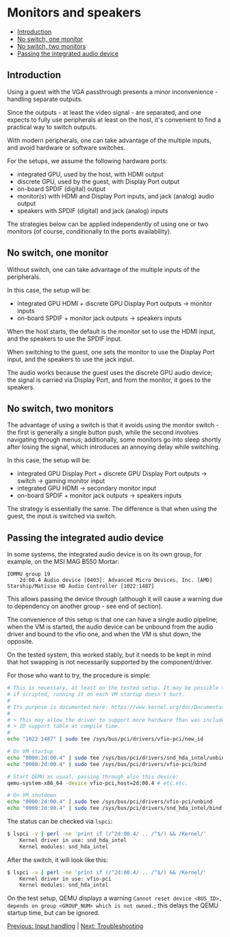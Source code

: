 # Monitors and speakers

<!-- - [Monitors and speakers](#monitors-and-speakers) -->
  - [Introduction](#introduction)
  - [No switch, one monitor](#no-switch-one-monitor)
  - [No switch, two monitors](#no-switch-two-monitors)
  - [Passing the integrated audio device](#passing-the-integrated-audio-device)

## Introduction

Using a guest with the VGA passthrough presents a minor inconvenience - handling separate outputs.

Since the outputs - at least the video signal - are separated, and one expects to fully use peripherals at least on the host, it's convenient to find a practical way to switch outputs.

With modern peripherals, one can take advantage of the multiple inputs, and avoid hardware or software switches.

For the setups, we assume the following hardware ports:

- integrated GPU, used by the host, with HDMI output
- discrete GPU, used by the guest, with Display Port output
- on-board SPDIF (digital) output
- monitor(s) with HDMI and Display Port inputs, and jack (analog) audio output
- speakers with SPDIF (digital) and jack (analog) inputs

The strategies below can be applied independently of using one or two monitors (of course, conditionally to the ports availability).

## No switch, one monitor

Without switch, one can take advantage of the multiple inputs of the peripherals.

In this case, the setup will be:

- integrated GPU HDMI + discrete GPU Display Port outputs -> monitor inputs
- on-board SPDIF + monitor jack outputs -> speakers inputs

When the host starts, the default is the monitor set to use the HDMI input, and the speakers to use the SPDIF input.

When switching to the guest, one sets the monitor to use the Display Port input, and the speakers to use the jack input.  

The audio works because the guest uses the discrete GPU audio device; the signal is carried via Display Port, and from the monitor, it goes to the speakers.

## No switch, two monitors

The advantage of using a switch is that it avoids using the monitor switch - the first is generally a single button push, while the second involves navigating through menus; additionally, some monitors go into sleep shortly after losing the signal, which introduces an annoying delay while switching.

In this case, the setup will be:

- integrated GPU Display Port + discrete GPU Display Port outputs -> switch -> gaming monitor input
- integrated GPU HDMI -> secondary monitor input
- on-board SPDIF + monitor jack outputs -> speakers inputs

The strategy is essentially the same. The difference is that when using the guest, the input is switched via switch.

## Passing the integrated audio device

In some systems, the integrated audio device is on its own group, for example, on the MSI MAG B550 Mortar:

```
IOMMU group 19
	2d:00.4 Audio device [0403]: Advanced Micro Devices, Inc. [AMD] Starship/Matisse HD Audio Controller [1022:1487]
```

This allows passing the device through (although it will cause a warning due to dependency on another group - see end of section).

The convenience of this setup is that one can have a single audio pipeline; when the VM is started, the audio device can be unbound from the audio driver and bound to the vfio one, and when the VM is shut down, the opposite.

On the tested system, this worked stably, but it needs to be kept in mind that hot swapping is not necessarily supported by the component/driver.

For those who want to try, the procedure is simple:

```sh
# This is necessary, at least on the tested setup. It may be possible to run it only once per host boot;
# if scripted, running it on each VM startup doesn't hurt.
#
# Its purpose is documented here: https://www.kernel.org/doc/Documentation/ABI/testing/sysfs-bus-pci:
#
# > This may allow the driver to support more hardware than was included in the driver's static device
# > ID support table at compile time.
#
echo "1022 1487" | sudo tee /sys/bus/pci/drivers/vfio-pci/new_id

# On VM startup
echo "0000:2d:00.4" | sudo tee /sys/bus/pci/drivers/snd_hda_intel/unbind
echo "0000:2d:00.4" | sudo tee /sys/bus/pci/drivers/vfio-pci/bind

# Start QEMU as usual, passing through also this device:
qemu-system-x86_64 -device vfio-pci,host=2d:00.4 # etc.etc.

# On VM shutdown
echo "0000:2d:00.4" | sudo tee /sys/bus/pci/drivers/vfio-pci/unbind
echo "0000:2d:00.4" | sudo tee /sys/bus/pci/drivers/snd_hda_intel/bind
```

The status can be checked via `lspci`:

```sh
$ lspci -v | perl -ne 'print if (/^2d:00.4/ .. /^$/) && /Kernel/'
	Kernel driver in use: snd_hda_intel
	Kernel modules: snd_hda_intel
```

After the switch, it will look like this:

```sh
$ lspci -v | perl -ne 'print if (/^2d:00.4/ .. /^$/) && /Kernel/'
	Kernel driver in use: vfio-pci
	Kernel modules: snd_hda_intel
```

On the test setup, QEMU displays a warning `Cannot reset device <BUS_ID>, depends on group <GROUP_NUM> which is not owned.`; this delays the QEMU startup time, but can be ignored.

[Previous: Input handling](4_INPUT_HANDLING.md) | [Next: Troubleshooting](6_TROUBLESHOOTING.md)
